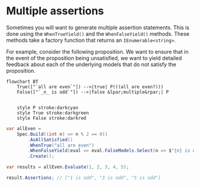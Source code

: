 # Multiple assertions

Sometimes you will want to generate multiple assertion statements.  This is done using the `WhenTrueYield()` and the
`WhenFalseYield()` methods.  These methods take a factory function that returns an `IEnumerable<string>`.

For example, consider the following proposition.
We want to ensure that in the event of the proposition being unsatisfied, we want to yield detailed feedback about each
of the underlying models that do not satisfy the proposition.
```mermaid
flowchart BT
    True(["`all are even`"]) -->|true| P(((all are even?)))
    False(["`_n_ is odd`"]) -->|false &lpar;multiple&rpar;| P


    style P stroke:darkcyan
    style True stroke:darkgreen
    style False stroke:darkred
```

```csharp
var allEven =
    Spec.Build((int n) => n % 2 == 0))
        .AsAllSatisfied()
        .WhenTrue("all are even")
        .WhenFalseYield(eval => eval.FalseModels.Select(n => $"{n} is odd"))
        .Create();

var results = allEven.Evaluate(1, 2, 3, 4, 5);

result.Assertions; // ["1 is odd", "3 is odd", "5 is odd"]
```
